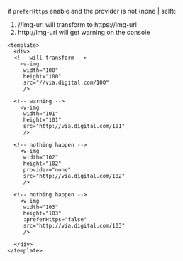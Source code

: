 if `preferHttps` enable and the provider is not (none | self):<br>
1. //img-url will transform to https://img-url <br>
2. http://img-url will get warning on the console

```vue
<template>
  <div>
  <!-- will transform -->
    <v-img
     width="100"
     height="100"
     src="//via.digital.com/100"
     />

  <!-- warning -->
    <v-img
     width="101"
     height="101"
     src="http://via.digital.com/101"
     />

  <!-- nothing happen -->
    <v-img
     width="102"
     height="102"
     provider="none"
     src="http://via.digital.com/102"
     />

  <!-- nothing happen -->
    <v-img
     width="103"
     height="103"
     :preferHttps="false"
     src="http://via.digital.com/103"
     />

  </div>
</template>
```
